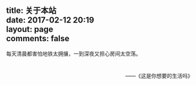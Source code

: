 title: 关于本站  
date: 2017-02-12 20:19  
layout: page  
comments: false  
---

每天清晨都害怕地铁太拥攘，一到深夜又担心房间太空荡。

<p align="right" style="margin-top:40px">——《这是你想要的生活吗》</p>
<br>
<br>

